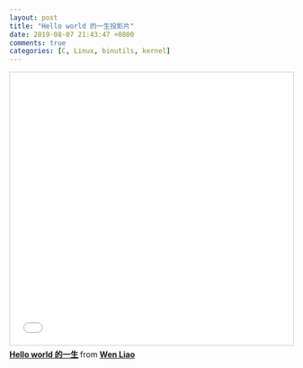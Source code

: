 ```yaml
---
layout: post
title: "Hello world 的一生投影片"
date: 2019-08-07 21:43:47 +0800
comments: true
categories: [C, Linux, binutils, kernel]
---
```


<iframe src="//www.slideshare.net/slideshow/embed_code/key/1nl4PUuvTgsqr9" width="595" height="485" frameborder="0" marginwidth="0" marginheight="0" scrolling="no" style="border:1px solid #CCC; border-width:1px; margin-bottom:5px; max-width: 100%;" allowfullscreen> </iframe> <div style="margin-bottom:5px"> <strong> <a href="//www.slideshare.net/zzz00072/hello-world-161964384" title="Hello world 的一生" target="_blank">Hello world 的一生</a> </strong> from <strong><a href="https://www.slideshare.net/zzz00072" target="_blank">Wen Liao</a></strong> </div>
